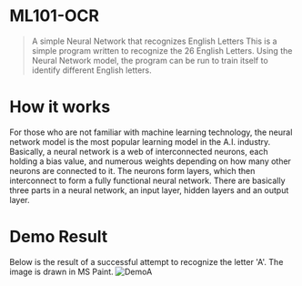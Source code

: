 # ML101-OCR
>A simple Neural Network that recognizes English Letters
This is a simple program written to recognize the 26 English Letters. Using the Neural Network model, the program can be run to train itself to identify different English letters.

# How it works
For those who are not familiar with machine learning technology, the neural network model is the most popular learning model in the A.I. industry.
Basically, a neural network is a web of interconnected neurons, each holding a bias value, and numerous weights depending on how many other neurons are connected to it. The neurons form layers, which then interconnect to form a fully functional neural network. There are basically three parts in a neural network, an input layer, hidden layers and an output layer. 

# Demo Result
Below is the result of a successful attempt to recognize the letter 'A'. The image is drawn in MS Paint.
![DemoA](https://github.com/JustRodneyLee/ML101-OCR/readmeImages/demoA.png)
